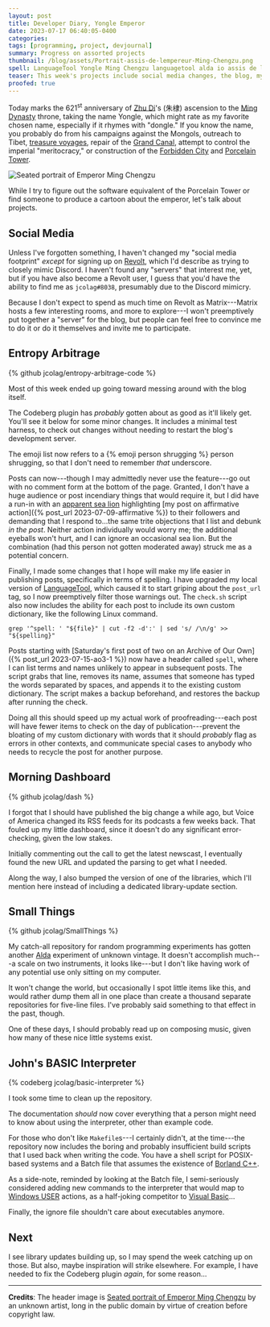 ```yaml
---
layout: post
title: Developer Diary, Yongle Emperor
date: 2023-07-17 06:40:05-0400
categories:
tags: [programming, project, devjournal]
summary: Progress on assorted projects
thumbnail: /blog/assets/Portrait-assis-de-lempereur-Ming-Chengzu.png
spell: LanguageTool Yongle Ming Chengzu languagetool alda io assis de lempereur devjournal sed SmallThings Borland
teaser: This week's projects include social media changes, the blog, my morning dashboard, some odds and ends, and my BASIC interpreter.
proofed: true
---
```


Today marks the 621<sup>st</sup> anniversary of [Zhu Di](https://en.wikipedia.org/wiki/Yongle_Emperor)'s (朱棣) ascension to the [Ming Dynasty](https://en.wikipedia.org/wiki/Ming_dynasty) throne, taking the name Yongle, which might rate as my favorite chosen name, especially if it rhymes with "dongle."  If you know the name, you probably do from his campaigns against the Mongols, outreach to Tibet, [treasure voyages](https://en.wikipedia.org/wiki/Treasure_voyages), repair of the [Grand Canal](https://en.wikipedia.org/wiki/Grand_Canal_%28China%29), attempt to control the imperial "meritocracy," or construction of the [Forbidden City](https://en.wikipedia.org/wiki/Forbidden_City) and [Porcelain Tower](https://en.wikipedia.org/wiki/Porcelain_Tower_of_Nanjing).

![Seated portrait of Emperor Ming Chengzu](/blog/assets/Portrait-assis-de-lempereur-Ming-Chengzu.png "He also apparently looks like he stepped out of a 1970s Saturday morning cartoon, where he and his team of meddling street urchins solve mysteries and play street concerts while operating from their Porcelain Tower.")

While I try to figure out the software equivalent of the Porcelain Tower or find someone to produce a cartoon about the emperor, let's talk about projects.

## Social Media

Unless I've forgotten something, I haven't changed my "social media footprint" *except* for signing up on [Revolt](https://revolt.chat/), which I'd describe as trying to closely mimic Discord.  I haven't found any "servers" that interest me, yet, but if you have also become a Revolt user, I guess that you'd have the ability to find me as `jcolag#8038`, presumably due to the Discord mimicry.

Because I don't expect to spend as much time on Revolt as Matrix---Matrix hosts a few interesting rooms, and more to explore---I won't preemptively put together a "server" for the blog, but people can feel free to convince me to do it or do it themselves and invite me to participate.

## Entropy Arbitrage

{% github jcolag/entropy-arbitrage-code %}

Most of this week ended up going toward messing around with the blog itself.

The Codeberg plugin has *probably* gotten about as good as it'll likely get.  You'll see it below for some minor changes.  It includes a minimal test harness, to check out changes without needing to restart the blog's development server.

The emoji list now refers to a {% emoji person shrugging %} person shrugging, so that I don't need to remember *that* underscore.

Posts can now---though I may admittedly never use the feature---go out with no comment form at the bottom of the page.  Granted, I don't have a huge audience or post incendiary things that would require it, but I did have a run-in with an [apparent sea lion](https://en.wikipedia.org/wiki/Sealioning) highlighting [my post on affirmative action]({% post_url 2023-07-09-affirmative %}) to their followers and demanding that I respond to...the same trite objections that I list and debunk *in the post*.  Neither action individually would worry me; the additional eyeballs won't hurt, and I can ignore an occasional sea lion.  But the combination (had this person not gotten moderated away) struck me as a potential concern.

Finally, I made some changes that I hope will make my life easier in publishing posts, specifically in terms of spelling.  I have upgraded my local version of [LanguageTool](https://github.com/languagetool-org/languagetool), which caused it to start griping about the `post_url` tag, so I now preemptively filter those warnings out.  The `check.sh` script also now includes the ability for each post to include its own custom dictionary, like the following Linux command.

```console
grep '^spell: ' "${file}" | cut -f2 -d':' | sed 's/ /\n/g' >> "${spelling}"
```

Posts starting with [Saturday's first post of two on an Archive of Our Own]({% post_url 2023-07-15-ao3-1 %}) now have a header called `spell`, where I can list terms and names unlikely to appear in subsequent posts.  The script grabs that line, removes its name, assumes that someone has typed the words separated by spaces, and appends it to the existing custom dictionary.  The script makes a backup beforehand, and restores the backup after running the check.

Doing all this should speed up my actual work of proofreading---each post will have fewer items to check on the day of publication---prevent the bloating of my custom dictionary with words that it should *probably* flag as errors in other contexts, and communicate special cases to anybody who needs to recycle the post for another purpose.

## Morning Dashboard

{% github jcolag/dash %}

I forgot that I should have published the big change a while ago, but Voice of America changed its RSS feeds for its podcasts a few weeks back.  That fouled up my little dashboard, since it doesn't do any significant error-checking, given the low stakes.

Initially commenting out the call to get the latest newscast, I eventually found the new URL and updated the parsing to get what I needed.

Along the way, I also bumped the version of one of the libraries, which I'll mention here instead of including a dedicated library-update section.

## Small Things

{% github jcolag/SmallThings %}

My catch-all repository for random programming experiments has gotten another [Alda](https://alda.io/) experiment of unknown vintage.  It doesn't accomplish much---a scale on two instruments, it looks like---but I don't like having work of any potential use only sitting on my computer.

It won't change the world, but occasionally I spot little items like this, and would rather dump them all in one place than create a thousand separate repositories for five-line files.  I've probably said something to that effect in the past, though.

One of these days, I should probably read up on composing music, given how many of these nice little systems exist.

## John's BASIC Interpreter

{% codeberg jcolag/basic-interpreter %}

I took some time to clean up the repository.

The documentation *should* now cover everything that a person might need to know about using the interpreter, other than example code.

For those who don't like `Makefile`s---I certainly didn't, at the time---the repository now includes the boring and probably insufficient build scripts that I used back when writing the code.  You have a shell script for POSIX-based systems and a Batch file that assumes the existence of [Borland C++](https://en.wikipedia.org/wiki/Borland_C%2B%2B).

As a side-note, reminded by looking at the Batch file, I semi-seriously considered adding new commands to the interpreter that would map to [Windows USER](https://en.wikipedia.org/wiki/Windows_USER) actions, as a half-joking competitor to [Visual Basic](https://en.wikipedia.org/wiki/Visual_Basic_%28classic%29)...

Finally, the ignore file shouldn't care about executables anymore.

## Next

I see library updates building up, so I may spend the week catching up on those.  But also, maybe inspiration will strike elsewhere.  For example, I have needed to fix the Codeberg plugin *again*, for some reason...

* * *

**Credits**:  The header image is [Seated portrait of Emperor Ming Chengzu](https://new.shuge.org/view/li_dai_di_hou_xiang_zhou/) by an unknown artist, long in the public domain by virtue of creation before copyright law.
